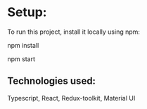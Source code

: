 # Setup:

To run this project, install it locally using npm:

npm install

npm start

## Technologies used:

Typescript, React, Redux-toolkit, Material UI

